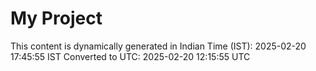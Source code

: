 # My Project

This content is dynamically generated in Indian Time (IST): 2025-02-20 17:45:55 IST
Converted to UTC: 2025-02-20 12:15:55 UTC
